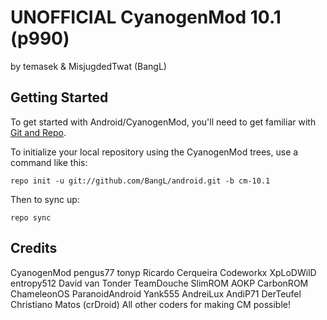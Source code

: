UNOFFICIAL CyanogenMod 10.1 (p990)
===========
by temasek & MisjugdedTwat (BangL)

Getting Started
---------------

To get started with Android/CyanogenMod, you'll need to get
familiar with [Git and Repo](http://source.android.com/source/using-repo.html).

To initialize your local repository using the CyanogenMod trees, use a command like this:

    repo init -u git://github.com/BangL/android.git -b cm-10.1

Then to sync up:

    repo sync

Credits
---------------
CyanogenMod
pengus77
tonyp
Ricardo Cerqueira
Codeworkx
XpLoDWilD
entropy512
David van Tonder
TeamDouche
SlimROM
AOKP
CarbonROM
ChameleonOS
ParanoidAndroid
Yank555
AndreiLux
AndiP71
DerTeufel
Christiano Matos (crDroid)
All other coders for making CM possible!
